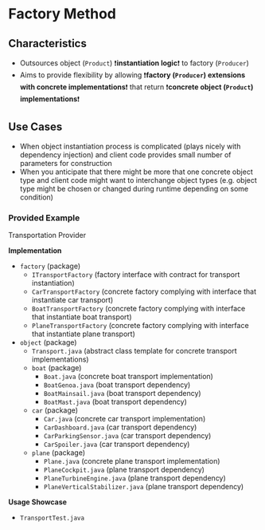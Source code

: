 # Factory Method

## Characteristics
- Outsources object (`Product`) ❗**instantiation logic**❗ to factory (`Producer`)
- Aims to provide flexibility by allowing ❗**factory (`Producer`) extensions with concrete implementations**❗
that return ❗**concrete object (`Product`) implementations**❗ 

## Use Cases
- When object instantiation process is complicated (plays nicely with dependency injection) and client code provides
small number of parameters for construction
- When you anticipate that there might be more that one concrete object type and client code might want to interchange
object types (e.g. object type might be chosen or changed during runtime depending on some condition)

### Provided Example
Transportation Provider

**Implementation**
- `factory` (package)
  - `ITransportFactory` (factory interface with contract for transport instantiation)
  - `CarTransportFactory` (concrete factory complying with interface that instantiate car transport)
  - `BoatTransportFactory` (concrete factory complying with interface that instantiate boat transport)
  - `PlaneTransportFactory` (concrete factory complying with interface that instantiate plane transport)
- `object` (package)
  - `Transport.java` (abstract class template for concrete transport implementations)
  - `boat` (package)
    - `Boat.java` (concrete boat transport implementation)
    - `BoatGenoa.java` (boat transport dependency)
    - `BoatMainsail.java` (boat transport dependency)
    - `BoatMast.java` (boat transport dependency)
  - `car` (package)
    - `Car.java` (concrete car transport implementation)
    - `CarDashboard.java` (car transport dependency)
    - `CarParkingSensor.java` (car transport dependency)
    - `CarSpoiler.java` (car transport dependency)
  - `plane` (package)
    - `Plane.java` (concrete plane transport implementation)
    - `PlaneCockpit.java` (plane transport dependency)
    - `PlaneTurbineEngine.java` (plane transport dependency)
    - `PlaneVerticalStabilizer.java` (plane transport dependency)

**Usage Showcase**
- `TransportTest.java` 